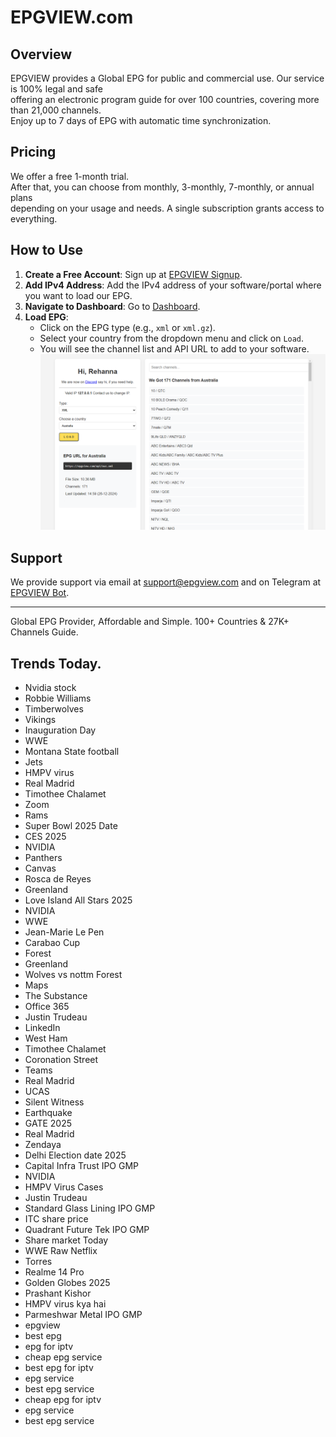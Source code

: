# EPGVIEW.com



## Overview
EPGVIEW provides a Global EPG for public and commercial use. Our service is 100% legal and safe\
offering an electronic program guide for over 100 countries, covering more than 21,000 channels.\
Enjoy up to 7 days of EPG with automatic time synchronization.

## Pricing
We offer a free 1-month trial. \
After that, you can choose from monthly, 3-monthly, 7-monthly, or annual plans \
depending on your usage and needs. A single subscription grants access to everything.

## How to Use
1. **Create a Free Account**: Sign up at [EPGVIEW Signup](https://epgview.com/signup.php).
2. **Add IPv4 Address**: Add the IPv4 address of your software/portal where you want to load our EPG.
3. **Navigate to Dashboard**: Go to [Dashboard](https://epgview.com/dashboard.php).
4. **Load EPG**:
   - Click on the EPG type (e.g., `xml` or `xml.gz`).
   - Select your country from the dropdown menu and click on `Load`.
   - You will see the channel list and API URL to add to your software.
![EPGVIEW](img/dashboard.png)
## Support
We provide support via email at [support@epgview.com](mailto:support@epgview.com) and on Telegram at [EPGVIEW Bot](https://t.me/epgview_bot).

---

Global EPG Provider, Affordable and Simple. 100+ Countries & 27K+ Channels Guide.

## Trends Today.

- Nvidia stock
- Robbie Williams
- Timberwolves
- Vikings
- Inauguration Day
- WWE
- Montana State football
- Jets
- HMPV virus
- Real Madrid
- Timothee Chalamet
- Zoom
- Rams
- Super Bowl 2025 Date
- CES 2025
- NVIDIA
- Panthers
- Canvas
- Rosca de Reyes
- Greenland
- Love Island All Stars 2025
- NVIDIA
- WWE
- Jean-Marie Le Pen
- Carabao Cup
- Forest
- Greenland
- Wolves vs nottm Forest
- Maps
- The Substance
- Office 365
- Justin Trudeau
- LinkedIn
- West Ham
- Timothee Chalamet
- Coronation Street
- Teams
- Real Madrid
- UCAS
- Silent Witness
- Earthquake
- GATE 2025
- Real Madrid
- Zendaya
- Delhi Election date 2025
- Capital Infra Trust IPO GMP
- NVIDIA
- HMPV Virus Cases
- Justin Trudeau
- Standard Glass Lining IPO GMP
- ITC share price
- Quadrant Future Tek IPO GMP
- Share market Today
- WWE Raw Netflix
- Torres
- Realme 14 Pro
- Golden Globes 2025
- Prashant Kishor
- HMPV virus kya hai
- Parmeshwar Metal IPO GMP
- epgview
- best epg
- epg for iptv
- cheap epg service
- best epg for iptv
- epg service
- best epg service
- cheap epg for iptv
- epg service
- best epg service
